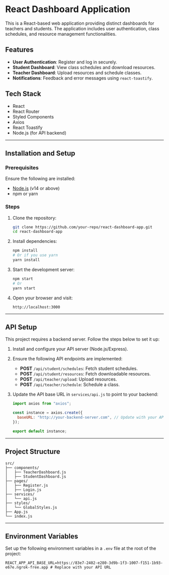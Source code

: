 # React Dashboard Application

This is a React-based web application providing distinct dashboards for teachers and students. The application includes user authentication, class schedules, and resource management functionalities.

## Features

- **User Authentication**: Register and log in securely.
- **Student Dashboard**: View class schedules and download resources.
- **Teacher Dashboard**: Upload resources and schedule classes.
- **Notifications**: Feedback and error messages using `react-toastify`.

## Tech Stack

- React
- React Router
- Styled Components
- Axios
- React Toastify
- Node.js (for API backend)

---

## Installation and Setup

### Prerequisites

Ensure the following are installed:

- [Node.js](https://nodejs.org/) (v14 or above)
- npm or yarn

### Steps

1. Clone the repository:

   ```bash
   git clone https://github.com/your-repo/react-dashboard-app.git
   cd react-dashboard-app
   ```

2. Install dependencies:

   ```bash
   npm install
   # Or if you use yarn
   yarn install
   ```

3. Start the development server:

   ```bash
   npm start
   # Or
   yarn start
   ```

4. Open your browser and visit:

   ```
   http://localhost:3000
   ```

---

## API Setup

This project requires a backend server. Follow the steps below to set it up:

1. Install and configure your API server (Node.js/Express).
2. Ensure the following API endpoints are implemented:

   - **POST** `/api/student/schedules`: Fetch student schedules.
   - **POST** `/api/student/resources`: Fetch downloadable resources.
   - **POST** `/api/teacher/upload`: Upload resources.
   - **POST** `/api/teacher/schedule`: Schedule a class.

3. Update the API base URL in `services/api.js` to point to your backend:

   ```javascript
   import axios from "axios";

   const instance = axios.create({
     baseURL: "http://your-backend-server.com", // Update with your API URL
   });

   export default instance;
   ```

---

## Project Structure

```plaintext
src/
├── components/
│   ├── TeacherDashboard.js
│   ├── StudentDashboard.js
├── pages/
│   ├── Register.js
│   ├── Login.js
├── services/
│   └── api.js
├── styles/
│   └── GlobalStyles.js
├── App.js
└── index.js
```

---

## Environment Variables

Set up the following environment variables in a `.env` file at the root of the project:

```env
REACT_APP_API_BASE_URL=https://83e7-2402-e280-3d9b-1f3-1007-f151-1b93-e67e.ngrok-free.app # Replace with your API URL
```
